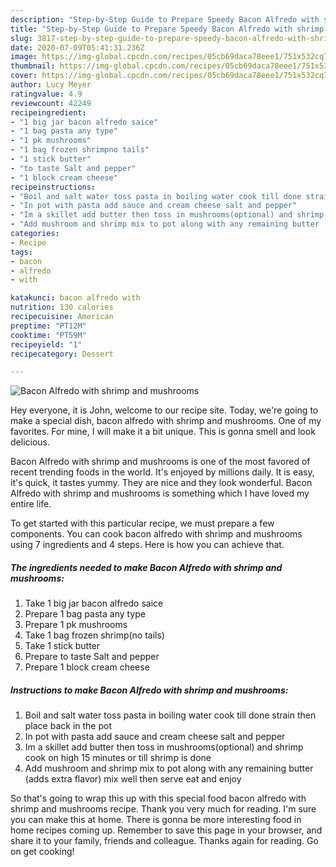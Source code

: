 ```yaml
---
description: "Step-by-Step Guide to Prepare Speedy Bacon Alfredo with shrimp and mushrooms"
title: "Step-by-Step Guide to Prepare Speedy Bacon Alfredo with shrimp and mushrooms"
slug: 3817-step-by-step-guide-to-prepare-speedy-bacon-alfredo-with-shrimp-and-mushrooms
date: 2020-07-09T05:41:31.236Z
image: https://img-global.cpcdn.com/recipes/05cb69daca78eee1/751x532cq70/bacon-alfredo-with-shrimp-and-mushrooms-recipe-main-photo.jpg
thumbnail: https://img-global.cpcdn.com/recipes/05cb69daca78eee1/751x532cq70/bacon-alfredo-with-shrimp-and-mushrooms-recipe-main-photo.jpg
cover: https://img-global.cpcdn.com/recipes/05cb69daca78eee1/751x532cq70/bacon-alfredo-with-shrimp-and-mushrooms-recipe-main-photo.jpg
author: Lucy Meyer
ratingvalue: 4.9
reviewcount: 42249
recipeingredient:
- "1 big jar bacon alfredo saice"
- "1 bag pasta any type"
- "1 pk mushrooms"
- "1 bag frozen shrimpno tails"
- "1 stick butter"
- "to taste Salt and pepper"
- "1 block cream cheese"
recipeinstructions:
- "Boil and salt water toss pasta in boiling water cook till done strain then place back in the pot"
- "In pot with pasta add sauce and cream cheese salt and pepper"
- "Im a skillet add butter then toss in mushrooms(optional) and shrimp cook on high 15 minutes or till shrimp is done"
- "Add mushroom and shrimp mix to pot along with any remaining butter (adds extra flavor) mix well then serve eat and enjoy"
categories:
- Recipe
tags:
- bacon
- alfredo
- with

katakunci: bacon alfredo with 
nutrition: 130 calories
recipecuisine: American
preptime: "PT12M"
cooktime: "PT59M"
recipeyield: "1"
recipecategory: Dessert

---
```



![Bacon Alfredo with shrimp and mushrooms](https://img-global.cpcdn.com/recipes/05cb69daca78eee1/751x532cq70/bacon-alfredo-with-shrimp-and-mushrooms-recipe-main-photo.jpg)

Hey everyone, it is John, welcome to our recipe site. Today, we're going to make a special dish, bacon alfredo with shrimp and mushrooms. One of my favorites. For mine, I will make it a bit unique. This is gonna smell and look delicious.



Bacon Alfredo with shrimp and mushrooms is one of the most favored of recent trending foods in the world. It's enjoyed by millions daily. It is easy, it's quick, it tastes yummy. They are nice and they look wonderful. Bacon Alfredo with shrimp and mushrooms is something which I have loved my entire life.


To get started with this particular recipe, we must prepare a few components. You can cook bacon alfredo with shrimp and mushrooms using 7 ingredients and 4 steps. Here is how you can achieve that.

<!--inarticleads1-->

##### The ingredients needed to make Bacon Alfredo with shrimp and mushrooms:

1. Take 1 big jar bacon alfredo saice
1. Prepare 1 bag pasta any type
1. Prepare 1 pk mushrooms
1. Take 1 bag frozen shrimp(no tails)
1. Take 1 stick butter
1. Prepare to taste Salt and pepper
1. Prepare 1 block cream cheese




<!--inarticleads2-->

##### Instructions to make Bacon Alfredo with shrimp and mushrooms:

1. Boil and salt water toss pasta in boiling water cook till done strain then place back in the pot
1. In pot with pasta add sauce and cream cheese salt and pepper
1. Im a skillet add butter then toss in mushrooms(optional) and shrimp cook on high 15 minutes or till shrimp is done
1. Add mushroom and shrimp mix to pot along with any remaining butter (adds extra flavor) mix well then serve eat and enjoy




So that's going to wrap this up with this special food bacon alfredo with shrimp and mushrooms recipe. Thank you very much for reading. I'm sure you can make this at home. There is gonna be more interesting food in home recipes coming up. Remember to save this page in your browser, and share it to your family, friends and colleague. Thanks again for reading. Go on get cooking!
